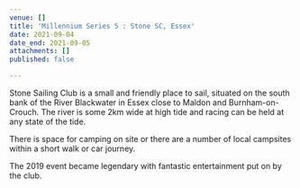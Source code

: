 ```yaml
---
venue: []
title: 'Millennium Series 5 : Stone SC, Essex'
date: 2021-09-04
date_end: 2021-09-05
attachments: []
published: false

---
```

Stone Sailing Club is a small and friendly place to sail, situated on the south bank of the River Blackwater in Essex close to Maldon and Burnham-on-Crouch. The river is some 2km wide at high tide and racing can be held at any state of the tide.

There is space for camping on site or there are a number of local campsites within a short walk or car journey.

The 2019 event became legendary with fantastic entertainment put on by the club.